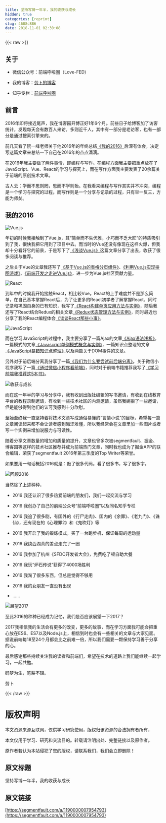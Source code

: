 ```yaml
---
title: 坚持写博一年半，我的收获与成长
hidden: true
categories: [reprint]
slug: 4608c886
date: 2018-11-01 02:30:08
---
```


{{< raw >}}
<h2 id="articleHeader0">&#x5173;&#x4E8E;</h2><ul><li><p>&#x5FAE;&#x4FE1;&#x516C;&#x4F17;&#x53F7;&#xFF1A;&#x524D;&#x7AEF;&#x547C;&#x5566;&#x5708;&#xFF08;Love-FED&#xFF09;</p></li><li><p>&#x6211;&#x7684;&#x535A;&#x5BA2;&#xFF1A;<a href="http://www.cnblogs.com/luozhihao/" rel="nofollow noreferrer" target="_blank">&#x52B3;&#x535C;&#x7684;&#x535A;&#x5BA2;</a></p></li><li><p>&#x77E5;&#x4E4E;&#x4E13;&#x680F;&#xFF1A;<a href="https://zhuanlan.zhihu.com/font-end" rel="nofollow noreferrer" target="_blank">&#x524D;&#x7AEF;&#x547C;&#x5566;&#x5708;</a></p></li></ul><h2 id="articleHeader1">&#x524D;&#x8A00;</h2><p>2016&#x5E74;&#x5373;&#x5C06;&#x63A5;&#x8FD1;&#x5C3E;&#x58F0;&#xFF0C;&#x6211;&#x5728;&#x535A;&#x5BA2;&#x56ED;&#x5F00;&#x535A;&#x6B63;&#x597D;1&#x5E74;6&#x4E2A;&#x6708;&#x3002;&#x524D;&#x4E9B;&#x65E5;&#x5B50;&#x7ED9;&#x535A;&#x5BA2;&#x52A0;&#x4E86;&#x8BBF;&#x5BA2;&#x7EDF;&#x8BA1;&#xFF0C;&#x53D1;&#x73B0;&#x6BCF;&#x5929;&#x4F1A;&#x6709;&#x6570;&#x767E;&#x4EBA;&#x6765;&#x8BBF;&#xFF0C;&#x591A;&#x5219;&#x8FD1;&#x5343;&#x4EBA;&#xFF0C;&#x5176;&#x4E2D;&#x6709;&#x4E00;&#x90E8;&#x5206;&#x662F;&#x8001;&#x8BBF;&#x5BA2;&#xFF0C;&#x4E5F;&#x6709;&#x4E00;&#x90E8;&#x5206;&#x662F;&#x901A;&#x8FC7;&#x641C;&#x7D22;&#x5F15;&#x64CE;&#x6765;&#x7684;&#x3002;</p><p>&#x524D;&#x51E0;&#x5929;&#x770B;&#x4E86;&#x962E;&#x4E00;&#x5CF0;&#x8001;&#x5E08;&#x5173;&#x4E8E;&#x4ED6;2016&#x5E74;&#x7684;&#x5E74;&#x7EC8;&#x603B;&#x7ED3;<a href="http://www.ruanyifeng.com/blog/2016/12/year_summary.html" rel="nofollow noreferrer" target="_blank">&#x300A;&#x6211;&#x7684;2016&#x300B;</a>&#x540E;&#x6DF1;&#x6709;&#x4F53;&#x4F1A;&#xFF0C;&#x51B3;&#x5B9A;&#x5199;&#x8FD9;&#x7BC7;&#x6587;&#x7AE0;&#x6765;&#x603B;&#x7ED3;&#x4E00;&#x4E0B;&#x81EA;&#x5DF1;&#x5728;2016&#x5E74;&#x7684;&#x70B9;&#x70B9;&#x6EF4;&#x6EF4;&#x3002;</p><p>&#x5728;2016&#x5E74;&#x6211;&#x4E3B;&#x8981;&#x505A;&#x4E86;&#x4E24;&#x4EF6;&#x4E8B;&#x60C5;&#xFF0C;&#x5373;&#x7F16;&#x7A0B;&#x4E0E;&#x5199;&#x4F5C;&#x3002;&#x5728;&#x7F16;&#x7A0B;&#x65B9;&#x9762;&#x6211;&#x4E3B;&#x8981;&#x628A;&#x91CD;&#x70B9;&#x653E;&#x5728;&#x4E86;JavaScript&#x3001;Vue&#x3001;React&#x7684;&#x5B66;&#x4E60;&#x4E0E;&#x63A2;&#x7A76;&#x4E0A;&#xFF0C;&#x800C;&#x5728;&#x5199;&#x4F5C;&#x65B9;&#x9762;&#x6211;&#x4E3B;&#x8981;&#x53D1;&#x8868;&#x4E86;20&#x4F59;&#x7BC7;&#x5173;&#x4E8E;&#x524D;&#x7AEF;&#x7684;&#x539F;&#x521B;&#x6280;&#x672F;&#x6587;&#x7AE0;&#x3002;</p><p>&#x53E4;&#x4EBA;&#x4E91;&#xFF1A;&#x5B66;&#x800C;&#x4E0D;&#x601D;&#x5219;&#x7F54;&#xFF0C;&#x601D;&#x800C;&#x4E0D;&#x5B66;&#x5219;&#x6B86;&#x3002;&#x5728;&#x6211;&#x770B;&#x6765;&#x7F16;&#x7A0B;&#x4E0E;&#x5199;&#x4F5C;&#x5176;&#x5B9E;&#x5E76;&#x4E0D;&#x51B2;&#x7A81;&#xFF0C;&#x7F16;&#x7A0B;&#x662F;&#x4E00;&#x4E2A;&#x5B66;&#x4E60;&#x4E0E;&#x63A2;&#x7A76;&#x7684;&#x8FC7;&#x7A0B;&#xFF0C;&#x800C;&#x5199;&#x4F5C;&#x5219;&#x662F;&#x4E00;&#x4E2A;&#x5206;&#x4EAB;&#x4E0E;&#x8BB0;&#x5F55;&#x7684;&#x8FC7;&#x7A0B;&#xFF0C;&#x53EA;&#x6709;&#x4E3E;&#x4E00;&#x53CD;&#x4E09;&#xFF0C;&#x65B9;&#x80FD;&#x4E3A;&#x5E08;&#x77E3;&#x3002;</p><h2 id="articleHeader2">&#x6211;&#x7684;2016</h2><p><span class="img-wrap"><img data-src="/img/remote/1460000007954796?w=600&amp;h=338" src="https://static.alili.tech/img/remote/1460000007954796?w=600&amp;h=338" alt="Vue.js" title="Vue.js" style="cursor:pointer"></span></p><p>&#x5E74;&#x521D;&#x7684;&#x65F6;&#x5019;&#x6211;&#x63A5;&#x89E6;&#x5230;&#x4E86;Vue.js&#xFF0C;&#x5176;&#x201C;&#x7B80;&#x5355;&#x800C;&#x4E0D;&#x5931;&#x4F18;&#x96C5;&#xFF0C;&#x5C0F;&#x5DE7;&#x800C;&#x4E0D;&#x4E4F;&#x5927;&#x5320;&#x201D;&#x7684;&#x7279;&#x8D28;&#x5438;&#x5F15;&#x5230;&#x4E86;&#x6211;&#xFF0C;&#x5F88;&#x5FEB;&#x6211;&#x628A;&#x5B83;&#x7528;&#x5230;&#x4E86;&#x9879;&#x76EE;&#x4E2D;&#x53BB;&#x3002;&#x800C;&#x5F53;&#x65F6;&#x7684;Vue&#x8FD8;&#x6CA1;&#x6709;&#x50CF;&#x73B0;&#x5728;&#x8FD9;&#x6837;&#x706B;&#x7206;&#xFF0C;&#x4F46;&#x6211;&#x5374;&#x5341;&#x5206;&#x770B;&#x597D;&#x5B83;&#x7684;&#x524D;&#x666F;&#xFF0C;&#x4E8E;&#x662F;&#x5199;&#x4E0B;&#x4E86;<a href="http://www.cnblogs.com/luozhihao/p/5329440.html" rel="nofollow noreferrer" target="_blank">&#x300A;&#x6D45;&#x8C08;Vue.js&#x300B;</a>&#x8FD9;&#x7BC7;&#x6587;&#x7AE0;&#x5206;&#x4EAB;&#x4E86;&#x51FA;&#x53BB;&#xFF0C;&#x6536;&#x83B7;&#x4E86;&#x5F88;&#x591A;&#x9605;&#x8BFB;&#x4E0E;&#x63A8;&#x8350;&#x3002;</p><p>&#x4E4B;&#x540E;&#x5173;&#x4E8E;Vue&#x7684;&#x6587;&#x7AE0;&#x6211;&#x8FD8;&#x5199;&#x4E86;<a href="http://www.cnblogs.com/luozhihao/p/5516065.html" rel="nofollow noreferrer" target="_blank">&#x300A;&#x57FA;&#x4E8E;Vue.js&#x7684;&#x8868;&#x683C;&#x5206;&#x9875;&#x7EC4;&#x4EF6;&#x300B;</a>&#x3001;<a href="http://www.cnblogs.com/luozhihao/p/5726661.html" rel="nofollow noreferrer" target="_blank">&#x300A;&#x5229;&#x7528;Vue.js&#x5B9E;&#x73B0;&#x62FC;&#x56FE;&#x6E38;&#x620F;&#x300B;</a>&#x3001;<a href="http://www.cnblogs.com/luozhihao/p/6014098.html" rel="nofollow noreferrer" target="_blank">&#x300A;&#x524D;&#x7AEF;&#x5F00;&#x53D1;&#x4E4B;&#x8D70;&#x8FDB;Vue.js&#x300B;</a>&#xFF0C;&#x8FDB;&#x4E00;&#x6B65;&#x4E3A;Vue.js&#x793E;&#x533A;&#x8D21;&#x732E;&#x529B;&#x91CF;&#x3002;</p><p><span class="img-wrap"><img data-src="/img/remote/1460000007954797?w=600&amp;h=338" src="https://static.alili.tech/img/remote/1460000007954797?w=600&amp;h=338" alt="React" title="React" style="cursor:pointer"></span></p><p>&#x5230;&#x5E74;&#x4E2D;&#x7684;&#x65F6;&#x5019;&#x6211;&#x5F00;&#x59CB;&#x63A5;&#x89E6;React&#xFF0C;&#x76F8;&#x6BD4;&#x8F83;Vue&#xFF0C;React&#x7684;&#x4E0A;&#x624B;&#x96BE;&#x5EA6;&#x5E76;&#x4E0D;&#x662F;&#x90A3;&#x4E48;&#x7B80;&#x5355;&#xFF0C;&#x5728;&#x81EA;&#x5DF1;&#x57FA;&#x672C;&#x638C;&#x63E1;React&#x540E;&#xFF0C;&#x4E3A;&#x4E86;&#x8BA9;&#x66F4;&#x591A;&#x7684;React&#x521D;&#x5B66;&#x8005;&#x4E86;&#x89E3;&#x638C;&#x63E1;React&#xFF0C;&#x540C;&#x65F6;&#x8BB0;&#x5F55;&#x548C;&#x5DE9;&#x56FA;&#x81EA;&#x8EAB;&#x7684;&#x5DF2;&#x6709;&#x77E5;&#x8BC6;&#xFF0C;&#x6211;&#x5199;&#x4E86;<a href="http://www.cnblogs.com/luozhihao/p/5579786.html" rel="nofollow noreferrer" target="_blank">&#x300A;React&#x6784;&#x5EFA;&#x5355;&#x9875;&#x5E94;&#x7528;&#x65B9;&#x6CD5;&#x4E0E;&#x5B9E;&#x4F8B;&#x300B;</a>&#xFF0C;&#x968F;&#x540E;&#x6211;&#x8FD8;&#x5199;&#x4E86;React&#x7ED3;&#x5408;Redux&#x7684;&#x76F8;&#x5173;&#x6587;&#x7AE0;<a href="http://www.cnblogs.com/luozhihao/p/5660496.html" rel="nofollow noreferrer" target="_blank">&#x300A;Redux&#x72B6;&#x6001;&#x7BA1;&#x7406;&#x65B9;&#x6CD5;&#x4E0E;&#x5B9E;&#x4F8B;&#x300B;</a>&#xFF0C;&#x540C;&#x65F6;&#x6700;&#x8FD1;&#x4E5F;&#x5206;&#x4EAB;&#x4E86;&#x6211;&#x7684;React&#x7F16;&#x7A0B;&#x4F53;&#x4F1A;<a href="http://www.cnblogs.com/luozhihao/p/6107036.html" rel="nofollow noreferrer" target="_blank">&#x300A;&#x8C08;&#x8C08;React&#x90A3;&#x4E9B;&#x5C0F;&#x4E8B;&#x300B;</a>&#x3002;</p><p><span class="img-wrap"><img data-src="/img/remote/1460000007954798?w=600&amp;h=338" src="https://static.alili.tech/img/remote/1460000007954798?w=600&amp;h=338" alt="JavaScript" title="JavaScript" style="cursor:pointer"></span></p><p>&#x800C;&#x5728;&#x5B66;&#x4E60;JavaScript&#x7684;&#x8FC7;&#x7A0B;&#x4E2D;&#xFF0C;&#x6211;&#x4E3B;&#x8981;&#x5206;&#x4EAB;&#x4E86;&#x4E00;&#x7BC7;Ajax&#x7684;&#x6587;&#x7AE0;<a href="http://www.cnblogs.com/luozhihao/p/5846925.html" rel="nofollow noreferrer" target="_blank">&#x300A;Ajax&#x8BED;&#x6CD5;&#x6D45;&#x6790;&#x300B;</a>&#xFF0C;&#x4E00;&#x7BC7;&#x6A21;&#x5F0F;&#x7684;&#x6587;&#x7AE0;<a href="http://www.cnblogs.com/luozhihao/p/5924057.html" rel="nofollow noreferrer" target="_blank">&#x300A;Javascript&#x5355;&#x4F8B;&#x6A21;&#x5F0F;&#x6982;&#x5FF5;&#x4E0E;&#x5B9E;&#x4F8B;&#x300B;</a>&#xFF0C;&#x4E00;&#x7BC7;&#x77E5;&#x8BC6;&#x70B9;&#x6574;&#x7406;&#x7684;&#x6587;&#x7AE0;<a href="http://www.cnblogs.com/luozhihao/p/6129275.html" rel="nofollow noreferrer" target="_blank">&#x300A;JavaScript&#x6613;&#x9519;&#x77E5;&#x8BC6;&#x70B9;&#x6574;&#x7406;&#x300B;</a>&#x4EE5;&#x53CA;&#x4E24;&#x7BC7;&#x5173;&#x4E8E;DOM&#x4E8B;&#x4EF6;&#x7684;&#x6587;&#x7AE0;&#x3002;</p><p>&#x53E6;&#x5916;&#x5BF9;&#x4E8E;&#x524D;&#x540E;&#x7AEF;&#x5206;&#x79BB;&#x6211;&#x5206;&#x4EAB;&#x4E86;&#x4E00;&#x7BC7;<a href="http://www.cnblogs.com/luozhihao/p/5761515.html" rel="nofollow noreferrer" target="_blank">&#x300A;&#x6211;&#x4EEC;&#x4E3A;&#x4EC0;&#x4E48;&#x8981;&#x5C1D;&#x8BD5;&#x524D;&#x540E;&#x7AEF;&#x5206;&#x79BB;&#x300B;</a>&#xFF0C;&#x5173;&#x4E8E;&#x5FAE;&#x4FE1;&#x5C0F;&#x7A0B;&#x5E8F;&#x6211;&#x5199;&#x4E86;&#x4E00;&#x7BC7;<a href="http://www.cnblogs.com/luozhihao/p/5906813.html" rel="nofollow noreferrer" target="_blank">&#x300A;&#x901A;&#x8FC7;&#x5FAE;&#x4FE1;&#x5C0F;&#x7A0B;&#x5E8F;&#x770B;&#x524D;&#x7AEF;&#x300B;</a>&#xFF0C;&#x540C;&#x65F6;&#x5BF9;&#x4E8E;&#x524D;&#x7AEF;&#x4E66;&#x7C4D;&#x63A8;&#x8350;&#x6211;&#x5199;&#x4E86;<a href="http://www.cnblogs.com/luozhihao/p/6067963.html" rel="nofollow noreferrer" target="_blank">&#x300A;&#x5B66;&#x4E60;&#x524D;&#x7AEF;&#x6211;&#x63A8;&#x8350;&#x8FD9;5&#x672C;&#x4E66;&#x300B;</a>&#x3002;</p><p><span class="img-wrap"><img data-src="/img/remote/1460000007954799?w=600&amp;h=338" src="https://static.alili.tech/img/remote/1460000007954799?w=600&amp;h=338" alt="&#x6536;&#x83B7;&#x4E0E;&#x6210;&#x957F;" title="&#x6536;&#x83B7;&#x4E0E;&#x6210;&#x957F;" style="cursor:pointer"></span></p><p>&#x800C;&#x5728;&#x8FD9;&#x4E00;&#x5E74;&#x534A;&#x7684;&#x5B66;&#x4E60;&#x4E0E;&#x5206;&#x4EAB;&#x4E2D;&#xFF0C;&#x6211;&#x6709;&#x6536;&#x5230;&#x51FA;&#x7248;&#x793E;&#x7F16;&#x8F91;&#x7684;&#x5199;&#x4E66;&#x9080;&#x8BF7;&#xFF0C;&#x6709;&#x6536;&#x5230;&#x5728;&#x7EBF;&#x6559;&#x80B2;&#x5E73;&#x53F0;&#x7684;&#x6559;&#x7A0B;&#x5F55;&#x5236;&#x9080;&#x8BF7;&#xFF0C;&#x6709;&#x6536;&#x5230;&#x4E00;&#x4E9B;&#x6280;&#x672F;&#x793E;&#x533A;&#x7684;&#x5185;&#x6D4B;&#x9080;&#x8BF7;&#xFF0C;&#x867D;&#x7136;&#x6211;&#x5A49;&#x62D2;&#x4E86;&#x4E00;&#x4E9B;&#x9080;&#x8BF7;&#xFF0C;&#x4F46;&#x662F;&#x80FD;&#x591F;&#x5F97;&#x5230;&#x4ED6;&#x4EEC;&#x7684;&#x8BA4;&#x53EF;&#x6211;&#x611F;&#x5230;&#x5341;&#x5206;&#x6B23;&#x6170;&#x3002;</p><p>&#x81F3;&#x59CB;&#x81F3;&#x7EC8;&#x6211;&#x4E00;&#x76F4;&#x575A;&#x6301;&#x7740;&#x5C06;&#x6280;&#x672F;&#x6587;&#x7AE0;&#x5199;&#x6210;&#x901A;&#x4FD7;&#x6613;&#x61C2;&#x7684;&#x201C;&#x8A00;&#x60C5;&#x5C0F;&#x8BF4;&#x201D;&#x7684;&#x76EE;&#x6807;&#xFF0C;&#x5E0C;&#x671B;&#x6BCF;&#x4E00;&#x7BC7;&#x6587;&#x7AE0;&#x9605;&#x8BFB;&#x8D77;&#x6765;&#x90FD;&#x4E0D;&#x4F1A;&#x8BA9;&#x8BFB;&#x8005;&#x611F;&#x5230;&#x6666;&#x6DA9;&#x96BE;&#x61C2;&#xFF0C;&#x6240;&#x4EE5;&#x6211;&#x7ECF;&#x5E38;&#x4F1A;&#x5728;&#x6587;&#x7AE0;&#x91CC;&#x52A0;&#x4E00;&#x4E9B;&#x56FE;&#x7247;&#x6216;&#x8005;&#x5199;&#x4E00;&#x4E2A;&#x5B9E;&#x4F8B;&#x6765;&#x589E;&#x52A0;&#x8BF4;&#x670D;&#x529B;&#x4E0E;&#x53EF;&#x8BFB;&#x6027;&#x3002;</p><p>&#x968F;&#x7740;&#x5206;&#x4EAB;&#x6587;&#x7AE0;&#x6570;&#x91CF;&#x7684;&#x589E;&#x52A0;&#x548C;&#x8D28;&#x91CF;&#x7684;&#x63D0;&#x5347;&#xFF0C;&#x6587;&#x7AE0;&#x4E5F;&#x66FE;&#x591A;&#x6B21;&#x88AB;segmentfault&#x3001;&#x6398;&#x91D1;&#x3001;&#x535A;&#x5BA2;&#x56ED;&#x7B49;&#x8FD9;&#x6837;&#x7684;&#x6280;&#x672F;&#x793E;&#x533A;&#x63A8;&#x8350;&#x5E76;&#x6210;&#x4E3A;&#x524D;&#x7AEF;&#x70ED;&#x95E8;&#x6587;&#x7AE0;&#xFF0C;&#x540C;&#x65F6;&#x6211;&#x4E5F;&#x6210;&#x4E3A;&#x4E86;&#x6398;&#x91D1;APP&#x7684;&#x8054;&#x5408;&#x7F16;&#x8F91;&#xFF0C;&#x8363;&#x83B7;&#x4E86;segmentfault 2016&#x5E74;&#x7B2C;&#x4E09;&#x5B63;&#x5EA6;&#x7684;Top Writer&#x7B49;&#x8363;&#x8A89;&#x3002;</p><p>&#x5982;&#x679C;&#x8981;&#x7528;&#x4E00;&#x53E5;&#x8BDD;&#x6982;&#x62EC;2016&#x5C31;&#x662F;&#xFF1A;&#x6572;&#x4E86;&#x5F88;&#x591A;&#x4EE3;&#x7801;&#xFF0C;&#x770B;&#x4E86;&#x5F88;&#x591A;&#x4E66;&#xFF0C;&#x5199;&#x4E86;&#x5F88;&#x591A;&#x5B57;&#x3002;</p><p><span class="img-wrap"><img data-src="/img/remote/1460000007954800?w=600&amp;h=338" src="https://static.alili.tech/img/remote/1460000007954800?w=600&amp;h=338" alt="&#x56DE;&#x987E;2016" title="&#x56DE;&#x987E;2016" style="cursor:pointer"></span></p><p>&#x5F53;&#x7136;&#x9664;&#x4E86;&#x4E0A;&#x8FF0;&#x79CD;&#x79CD;&#xFF0C;</p><ul><li><p>2016 &#x6211;&#x8FD8;&#x8BA4;&#x8BC6;&#x4E86;&#x5F88;&#x591A;&#x70ED;&#x7231;&#x524D;&#x7AEF;&#x7684;&#x670B;&#x53CB;&#x4EEC;&#xFF0C;&#x6211;&#x4EEC;&#x4E00;&#x8D77;&#x4EA4;&#x6D41;&#x4E0E;&#x5B66;&#x4E60;</p></li><li><p>2016 &#x6211;&#x521B;&#x529E;&#x4E86;&#x81EA;&#x5DF1;&#x7684;&#x524D;&#x7AEF;&#x516C;&#x4F17;&#x53F7;&#x201C;&#x524D;&#x7AEF;&#x547C;&#x5566;&#x5708;&#x201D;&#x4EE5;&#x53CA;&#x540C;&#x540D;&#x77E5;&#x4E4E;&#x4E13;&#x680F;</p></li><li><p>2016 &#x6211;&#x8FFD;&#x4E86;&#x5F88;&#x591A;&#x5267;&#xFF0C;&#x6709;&#x56FD;&#x5916;&#x7684;&#x300A;&#x884C;&#x5C38;&#x8D70;&#x8089;&#x300B;&#x3001;&#x56FD;&#x5185;&#x7684;&#x300A;&#x4F59;&#x7F6A;&#x300B;&#x3001;&#x300A;&#x8001;&#x4E5D;&#x95E8;&#x300B;&#x3001;&#x300A;&#x8BDB;&#x4ED9;&#x300B;&#xFF0C;&#x8FD8;&#x6709;&#x73B0;&#x5728;&#x7684;&#x300A;&#x5FC3;&#x7406;&#x7F6A;2&#x300B;&#x548C;&#x300A;&#x9B3C;&#x5439;&#x706F;&#x300B;&#x7B49;</p></li><li><p>2016 &#x6211;&#x5F00;&#x542F;&#x4E86;&#x6211;&#x7684;&#x953B;&#x70BC;&#x6A21;&#x5F0F;&#xFF0C;&#x4E70;&#x4E86;&#x4E00;&#x53F0;&#x8DD1;&#x6B65;&#x673A;&#xFF0C;&#x4FDD;&#x8BC1;&#x6BCF;&#x5468;&#x7684;&#x8FD0;&#x52A8;&#x91CF;</p></li><li><p>2016 &#x6211;&#x7ED5;&#x897F;&#x6E56;&#x771F;&#x7684;&#x5DEE;&#x70B9;&#x8D70;&#x5B8C;&#x4E86;&#x4E00;&#x5708;</p></li><li><p>2016 &#x6211;&#x53C2;&#x52A0;&#x4E86;&#x676D;&#x5DDE;&#x300A;SFDC&#x5F00;&#x53D1;&#x8005;&#x5927;&#x4F1A;&#x300B;&#xFF0C;&#x514D;&#x8D39;&#x5403;&#x4E86;&#x987F;&#x81EA;&#x52A9;&#x5927;&#x9910;</p></li><li><p>2016 &#x6211;&#x73A9;&#x201C;&#x7089;&#x77F3;&#x4F20;&#x8BF4;&#x201D;&#x83B7;&#x5F97;&#x4E86;4000&#x573A;&#x80DC;&#x5229;</p></li><li><p>2016 &#x6211;&#x6DD8;&#x4E86;&#x5F88;&#x591A;&#x4E1C;&#x897F;&#xFF0C;&#x4F46;&#x603B;&#x662F;&#x89C9;&#x5F97;&#x4E0D;&#x591F;&#x7528;</p></li><li><p>2016 &#x6211;&#x7684;&#x5973;&#x670B;&#x53CB;&#x4E00;&#x76F4;&#x6CA1;&#x6709;&#x51FA;&#x73B0;</p></li><li><p>......</p></li></ul><p><span class="img-wrap"><img data-src="/img/remote/1460000007954801?w=600&amp;h=338" src="https://static.alili.tech/img/remote/1460000007954801?w=600&amp;h=338" alt="&#x5C55;&#x671B;2017" title="&#x5C55;&#x671B;2017" style="cursor:pointer"></span></p><p>&#x81F3;&#x6B64;2016&#x7684;&#x79CD;&#x79CD;&#x5DF2;&#x7ECF;&#x6210;&#x4E3A;&#x8BB0;&#x5FC6;&#xFF0C;&#x6211;&#x4EEC;&#x662F;&#x5426;&#x5E94;&#x8BE5;&#x5C55;&#x671B;&#x4E00;&#x4E0B;2017&#xFF1F;</p><p>2017&#x6211;&#x76F8;&#x4FE1;&#x6211;&#x7684;&#x751F;&#x6D3B;&#x4F1A;&#x6709;&#x66F4;&#x591A;&#x7684;&#x6539;&#x53D8;&#xFF0C;&#x66F4;&#x591A;&#x7684;&#x6545;&#x4E8B;&#xFF0C;&#x800C;&#x5728;&#x5B66;&#x4E60;&#x65B9;&#x9762;&#x6211;&#x53EF;&#x80FD;&#x4F1A;&#x628A;&#x91CD;&#x5FC3;&#x653E;&#x5728;ES6&#x3001;ES7&#x4EE5;&#x53CA;Node.js&#x4E0A;&#xFF0C;&#x76F8;&#x4FE1;&#x5230;&#x65F6;&#x4E5F;&#x4F1A;&#x6709;&#x4E00;&#x4E9B;&#x76F8;&#x5173;&#x7684;&#x6587;&#x7AE0;&#x4E0E;&#x5927;&#x5BB6;&#x89C1;&#x9762;&#x3002;&#x636E;&#x8BF4;&#x524D;&#x7AEF;&#x6BCF;18&#x81F3;24&#x4E2A;&#x6708;&#x90FD;&#x4F1A;&#x6BD4;&#x4E4B;&#x524D;&#x96BE;&#x4E00;&#x500D;&#xFF0C;&#x6240;&#x4EE5;&#x6211;&#x4EEC;&#x9700;&#x8981;&#x4E00;&#x9897;&#x4FDD;&#x6301;&#x5B66;&#x4E60;&#x5584;&#x4E8E;&#x5206;&#x4EAB;&#x7684;&#x5FC3;&#x3002;</p><p>&#x6700;&#x540E;&#x611F;&#x8C22;&#x90A3;&#x4E9B;&#x6301;&#x7EED;&#x5173;&#x6CE8;&#x6211;&#x7684;&#x8BFB;&#x8005;&#x548C;&#x524D;&#x7AEF;&#x4EEC;&#xFF0C;&#x5E0C;&#x671B;&#x5728;&#x6280;&#x672F;&#x7684;&#x9053;&#x8DEF;&#x4E0A;&#x6211;&#x4EEC;&#x80FD;&#x7EE7;&#x7EED;&#x4E00;&#x8D77;&#x5B66;&#x4E60;&#xFF0C;&#x4E00;&#x8D77;&#x5171;&#x52C9;&#x3002;</p><p>&#x7801;&#x68A6;&#x4E3A;&#x751F;&#xFF0C;&#x7B14;&#x8015;&#x4E0D;&#x8F8D;&#x3002;</p><p>&#x52B3;&#x535C;</p>
{{< /raw >}}

# 版权声明
本文资源来源互联网，仅供学习研究使用，版权归该资源的合法拥有者所有，

本文仅用于学习、研究和交流目的。转载请注明出处、完整链接以及原作者。 

原作者若认为本站侵犯了您的版权，请联系我们，我们会立即删除！

## 原文标题
坚持写博一年半，我的收获与成长

## 原文链接
[https://segmentfault.com/a/1190000007954793](https://segmentfault.com/a/1190000007954793)

